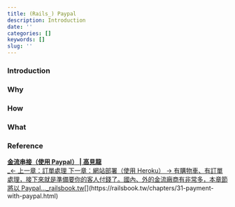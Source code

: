 ```yaml
---
title: (Rails_) Paypal
description: Introduction
date: ''
categories: []
keywords: []
slug: ''
---
```


  

### Introduction

### Why

### How

### What

### Reference

[**金流串接（使用 Paypal） | 高見龍**  
_← 上一章：訂單處理 下一章：網站部署（使用 Heroku） → 有購物車、有訂單處理，接下來就是準備要你的客人付錢了。國內、外的金流廠商有非常多，本章節將以 Paypal…_railsbook.tw](https://railsbook.tw/chapters/31-payment-with-paypal.html "https://railsbook.tw/chapters/31-payment-with-paypal.html")[](https://railsbook.tw/chapters/31-payment-with-paypal.html)